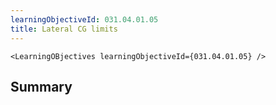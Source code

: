```yaml
---
learningObjectiveId: 031.04.01.05
title: Lateral CG limits
---
```


```tsx eval
<LearningOBjectives learningObjectiveId={031.04.01.05} />
```

## Summary
